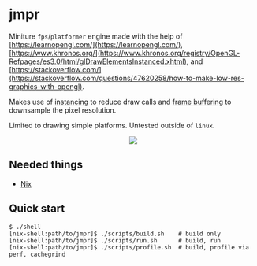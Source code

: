 # jmpr

Miniture `fps`/`platformer` engine made with the help of [https://learnopengl.com/](https://learnopengl.com/), [https://www.khronos.org/](https://www.khronos.org/registry/OpenGL-Refpages/es3.0/html/glDrawElementsInstanced.xhtml), and [https://stackoverflow.com/](https://stackoverflow.com/questions/47620258/how-to-make-low-res-graphics-with-opengl).

Makes use of [instancing](https://learnopengl.com/Advanced-OpenGL/Instancing) to reduce draw calls and [frame buffering](https://stackoverflow.com/questions/7071090/low-resolution-in-opengl-to-mimic-older-games/7071311#7071311) to downsample the pixel resolution.

Limited to drawing simple platforms. Untested outside of `linux`.

<div align="center"><img src="cover.gif"></div>

Needed things
---
*   [Nix](https://nixos.org/download.html)

Quick start
---
```
$ ./shell
[nix-shell:path/to/jmpr]$ ./scripts/build.sh    # build only
[nix-shell:path/to/jmpr]$ ./scripts/run.sh      # build, run
[nix-shell:path/to/jmpr]$ ./scripts/profile.sh  # build, profile via perf, cachegrind
```
